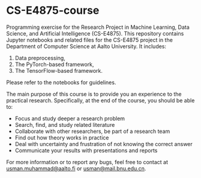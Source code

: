 # CS-E4875-course
Programming exercise for the Research Project in Machine Learning, Data Science, and Artificial Intelligence (CS-E4875).
This repository contains Jupyter notebooks and related files for the CS-E4875 project in the Department of Computer Science at Aalto University. It includes:

1. Data preprocessing,
2. The PyTorch-based framework,
3. The TensorFlow-based framework.
   
Please refer to the notebooks for guidelines.


The main purpose of this course is to provide you an experience to the practical research. Specifically, at the end of the course, you should be able to:

* Focus and study deeper a research problem
*  Search, find, and study related literature 
* Collaborate with other researchers, be part of a research team 
* Find out how theory works in practice 
* Deal with uncertainty and frustration of not knowing the correct answer 
* Communicate your results with presentations and reports 





For more information or to report any bugs, feel free to contact at usman.muhammad@aalto.fi or usman@mail.bnu.edu.cn.




